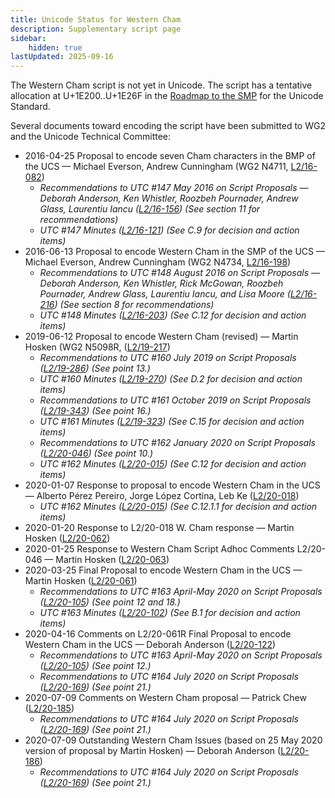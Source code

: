 ```yaml
---
title: Unicode Status for Western Cham
description: Supplementary script page
sidebar:
    hidden: true
lastUpdated: 2025-09-16
---
```


The Western Cham script is not yet in Unicode. The script has a tentative allocation at U+1E200..U+1E26F in the [Roadmap to the SMP](http://www.unicode.org/roadmaps/smp/) for the Unicode Standard. 

Several documents toward encoding the script have been submitted to WG2 and the Unicode Technical Committee:
- 2016-04-25 Proposal to encode seven Cham characters in the BMP of the UCS — Michael Everson, Andrew Cunningham (WG2 N4711, [L2/16-082](http://www.unicode.org/cgi-bin/GetMatchingDocs.pl?L2/16-082))
  - _Recommendations to UTC #147 May 2016 on Script Proposals — Deborah Anderson, Ken Whistler, Roozbeh Pournader, Andrew Glass, Laurentiu Iancu ([L2/16-156](http://www.unicode.org/cgi-bin/GetMatchingDocs.pl?L2/16-156)) (See section 11 for recommendations)_
  - _UTC #147 Minutes ([L2/16-121](http://www.unicode.org/cgi-bin/GetMatchingDocs.pl?L2/16-121)) (See C.9 for decision and action items)_
- 2016-06-13 Proposal to encode Western Cham in the SMP of the UCS — Michael Everson, Andrew Cunningham (WG2 N4734, [L2/16-198](http://www.unicode.org/cgi-bin/GetMatchingDocs.pl?L2/16-198))
  - _Recommendations to UTC #148 August 2016 on Script Proposals — Deborah Anderson, Ken Whistler, Rick McGowan, Roozbeh Pournader, Andrew Glass, Laurentiu Iancu, and Lisa Moore ([L2/16-216](http://www.unicode.org/cgi-bin/GetMatchingDocs.pl?L2/16-216)) (See section 8 for recommendations)_
  - _UTC #148 Minutes ([L2/16-203](http://www.unicode.org/cgi-bin/GetMatchingDocs.pl?L2/16-203)) (See C.12 for decision and action items)_
- 2019-06-12 Proposal to encode Western Cham (revised) — Martin Hosken (WG2 N5098R, ([L2/19-217](http://www.unicode.org/cgi-bin/GetMatchingDocs.pl?L2/19-217))
  - _Recommendations to UTC #160 July 2019 on Script Proposals ([L2/19-286](https://www.unicode.org/L2/L2019/19286-script-recs.pdf)) (See point 13.)_
  - _UTC #160 Minutes ([L2/19-270](https://www.unicode.org/L2/L2019/19270.htm)) (See D.2 for decision and action items)_
  - _Recommendations to UTC #161 October 2019 on Script Proposals ([L2/19-343](http://www.unicode.org/L2/L2019/19343-script-adhoc-recs.pdf)) (See point 16.)_
  - _UTC #161 Minutes ([L2/19-323](https://www.unicode.org/L2/L2019/19323.htm)) (See C.15 for decision and action items)_
  - _Recommendations to UTC #162 January 2020 on Script Proposals ([L2/20-046](http://www.unicode.org/L2/L2020/20046-script-adhoc-rept.pdf)) (See point 10.)_
  - _UTC #162 Minutes ([L2/20-015](http://www.unicode.org/L2/L2020/20015.htm)) (See C.12 for decision and action items)_
- 2020-01-07 Response to proposal to encode Western Cham in the UCS — Alberto Pérez Pereiro, Jorge López Cortina, Leb Ke ([L2/20-018](http://www.unicode.org/cgi-bin/GetMatchingDocs.pl?L2/20-018))
  - _UTC #162 Minutes ([L2/20-015](http://www.unicode.org/L2/L2020/20015.htm)) (See C.12.1.1 for decision and action items)_
- 2020-01-20 Response to L2/20-018 W. Cham response — Martin Hosken ([L2/20-062](http://www.unicode.org/cgi-bin/GetMatchingDocs.pl?L2/20-062))
- 2020-01-25 Response to Western Cham Script Adhoc Comments L2/20-046 — Martin Hosken ([L2/20-063](http://www.unicode.org/cgi-bin/GetMatchingDocs.pl?L2/20-063))
- 2020-03-25 Final Proposal to encode Western Cham in the UCS — Martin Hosken ([L2/20-061](http://www.unicode.org/cgi-bin/GetMatchingDocs.pl?L2/20-061))
  - _Recommendations to UTC #163 April-May 2020 on Script Proposals ([L2/20-105](https://www.unicode.org/L2/L2020/20105-script-adhoc-rept.pdf)) (See point 12 and 18.)_
  - _UTC #163 Minutes ([L2/20-102](https://www.unicode.org/L2/L2020/20102.htm)) (See B.1 for decision and action items)_
- 2020-04-16 Comments on L2/20-061R Final Proposal to encode Western Cham in the UCS — Deborah Anderson ([L2/20-122](http://www.unicode.org/cgi-bin/GetMatchingDocs.pl?L2/20-122))
  - _Recommendations to UTC #163 April-May 2020 on Script Proposals ([L2/20-105](https://www.unicode.org/L2/L2020/20105-script-adhoc-rept.pdf)) (See point 12.)_
  - _Recommendations to UTC #164 July 2020 on Script Proposals ([L2/20-169](https://www.unicode.org/L2/L2020/20169-script-adhoc-rept.pdf)) (See point 21.)_
- 2020-07-09 Comments on Western Cham proposal — Patrick Chew ([L2/20-185](http://www.unicode.org/cgi-bin/GetMatchingDocs.pl?L2/20-185))
  - _Recommendations to UTC #164 July 2020 on Script Proposals ([L2/20-169](https://www.unicode.org/L2/L2020/20169-script-adhoc-rept.pdf)) (See point 21.)_
- 2020-07-09 Outstanding Western Cham Issues (based on 25 May 2020 version of proposal by Martin Hosken) — Deborah Anderson ([L2/20-186](http://www.unicode.org/cgi-bin/GetMatchingDocs.pl?L2/20-186))
  - _Recommendations to UTC #164 July 2020 on Script Proposals ([L2/20-169](https://www.unicode.org/L2/L2020/20169-script-adhoc-rept.pdf)) (See point 21.)_
